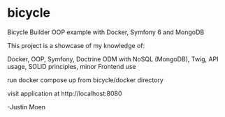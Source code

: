 # bicycle
Bicycle Builder OOP example with Docker, Symfony 6 and MongoDB

This project is a showcase of my knowledge of:

Docker,
OOP,
Symfony,
Doctrine ODM with NoSQL (MongoDB),
Twig,
API usage,
SOLID principles,
minor Frontend use

run docker compose up from bicycle/docker directory

visit application at http://localhost:8080

-Justin Moen
